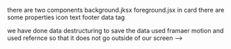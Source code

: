 there are two components
background.jksx
foreground.jsx
in card there are some properties
 icon
 text
 footer
     data
    tag

we have done data destructuring to save the data
used framaer motion and used refernce so that it does not go outside of our screen
-->